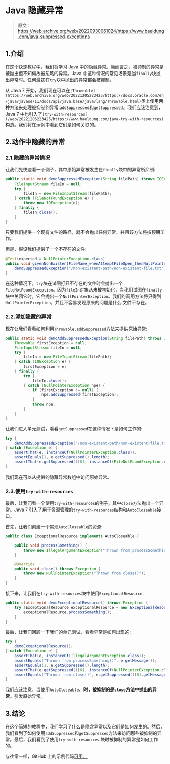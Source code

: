 # Java 隐藏异常

> 原文：<https://web.archive.org/web/20220930061024/https://www.baeldung.com/java-suppressed-exceptions>

## 1.介绍

在这个快速教程中，我们将学习 Java 中的隐藏异常。简而言之，被抑制的异常是被抛出但不知何故被忽略的异常。Java 中这种情况的常见场景是当`finally`块抛出异常时。任何最初在`try`块中抛出的异常都会被抑制。

从 Java 7 开始，我们现在可以在`[Throwable](https://web.archive.org/web/20221205223425/https://docs.oracle.com/en/java/javase/11/docs/api/java.base/java/lang/Throwable.html)`类上使用两种方法来处理被抑制的异常:`addSuppressed`和`getSuppressed`。我们应该注意到，Java 7 中也引入了`[try-with-resources](/web/20221205223425/https://www.baeldung.com/java-try-with-resources)`构造。我们将在示例中看到它们是如何关联的。

## 2.动作中隐藏的异常

### 2.1.隐藏的异常情况

让我们先快速看一个例子，其中原始异常被发生在`finally`块中的异常所抑制:

```java
public static void demoSuppressedException(String filePath) throws IOException {
    FileInputStream fileIn = null;
    try {
        fileIn = new FileInputStream(filePath);
    } catch (FileNotFoundException e) {
        throw new IOException(e);
    } finally {
        fileIn.close();
    }
}
```

只要我们提供一个现有文件的路径，就不会抛出任何异常，并且该方法将按预期工作。

但是，假设我们提供了一个不存在的文件:

```java
@Test(expected = NullPointerException.class)
public void givenNonExistentFileName_whenAttemptFileOpen_thenNullPointerException() throws IOException {
    demoSuppressedException("/non-existent-path/non-existent-file.txt");
}
```

在这种情况下，`try`块在试图打开不存在的文件时会抛出一个`FileNotFoundException`。因为`fileIn`对象从未被初始化，当我们试图在`finally`块中关闭它时，它会抛出一个`NullPointerException`。我们的调用方法将只得到`NullPointerException`，并且不容易发现原来的问题是什么:文件不存在。

### 2.2.添加隐藏的异常

现在让我们看看如何利用`Throwable.addSuppressed`方法来提供原始异常:

```java
public static void demoAddSuppressedException(String filePath) throws IOException {
    Throwable firstException = null;
    FileInputStream fileIn = null;
    try {
        fileIn = new FileInputStream(filePath);
    } catch (IOException e) {
        firstException = e;
    } finally {
        try {
            fileIn.close();
        } catch (NullPointerException npe) {
            if (firstException != null) {
                npe.addSuppressed(firstException);
            }
            throw npe;
        }
    }
}
```

让我们进入单元测试，看看`getSuppressed`在这种情况下是如何工作的:

```java
try {
    demoAddSuppressedException("/non-existent-path/non-existent-file.txt");
} catch (Exception e) {
    assertThat(e, instanceOf(NullPointerException.class));
    assertEquals(1, e.getSuppressed().length);
    assertThat(e.getSuppressed()[0], instanceOf(FileNotFoundException.class));
}
```

我们现在可以从提供的隐藏异常数组中访问原始异常。

### 2.3.使用`try-with-resources`

最后，让我们看一个使用`try-with-resources`的例子，其中`close`方法抛出一个异常。Java 7 引入了用于资源管理的`try-with-resources`结构和`AutoCloseable`接口。

首先，让我们创建一个实现`AutoCloseable`的资源:

```java
public class ExceptionalResource implements AutoCloseable {

    public void processSomething() {
        throw new IllegalArgumentException("Thrown from processSomething()");
    }

    @Override
    public void close() throws Exception {
        throw new NullPointerException("Thrown from close()");
    }
}
```

接下来，让我们在`try-with-resources`块中使用`ExceptionalResource`:

```java
public static void demoExceptionalResource() throws Exception {
    try (ExceptionalResource exceptionalResource = new ExceptionalResource()) {
        exceptionalResource.processSomething();
    }
}
```

最后，让我们回顾一下我们的单元测试，看看异常是如何出现的:

```java
try {
    demoExceptionalResource();
} catch (Exception e) {
    assertThat(e, instanceOf(IllegalArgumentException.class));
    assertEquals("Thrown from processSomething()", e.getMessage());
    assertEquals(1, e.getSuppressed().length);
    assertThat(e.getSuppressed()[0], instanceOf(NullPointerException.class));
    assertEquals("Thrown from close()", e.getSuppressed()[0].getMessage());
}
```

我们应该注意，当使用`AutoCloseable`、**时，被抑制的是`close`方法中抛出的异常**。引发原始异常。

## 3.结论

在这个简短的教程中，我们学习了什么是隐含异常以及它们是如何发生的。然后，我们看到了如何使用`addSuppressed`和`getSuppressed`方法来访问那些被抑制的异常。最后，我们看到了使用`try-with-resources` 块时被抑制的异常是如何工作的。

与往常一样，GitHub 上的示例代码[可用。](https://web.archive.org/web/20221205223425/https://github.com/eugenp/tutorials/tree/master/core-java-modules/core-java-exceptions-2)